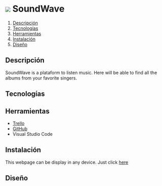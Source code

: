 # <img src= "https://github.com/P1-FemCoders-BCN/sound-wave-ElviaBth/blob/main/src/assets/images/logo.png"></img> SoundWave

1. [Descripción](#descripción)
2. [Tecnologías](#tecnologías)
3. [Herramientas](#herramientas)
4. [Instalación](#instalación)
5. [Diseño](#diseño)

## Descripción

SoundWave is a plataform to listen music. Here will be able to find all the albums from your favorite singers. 

## Tecnologías

## Herramientas

* [Trello](https://trello.com/b/ryExwFsi/tarot-sakura)
* [GitHub](https://github.com/JasMarin/tarot-sakura)
* Visual Studio Code 

## Instalación

This webpage can be display in any device. Just click [here](https://github.com/P1-FemCoders-BCN/sound-wave-ElviaBth)

## Diseño
